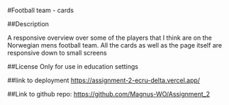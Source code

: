 #Football team - cards

##Description

A responsive overview over some of the players that I think are on the Norwegian mens football team.
All the cards as well as the page itself are responsive down to small screens

##License
Only for use in education settings

##link to deployment
https://assignment-2-ecru-delta.vercel.app/

##Link to github repo:
https://github.com/Magnus-WO/Assignment_2
